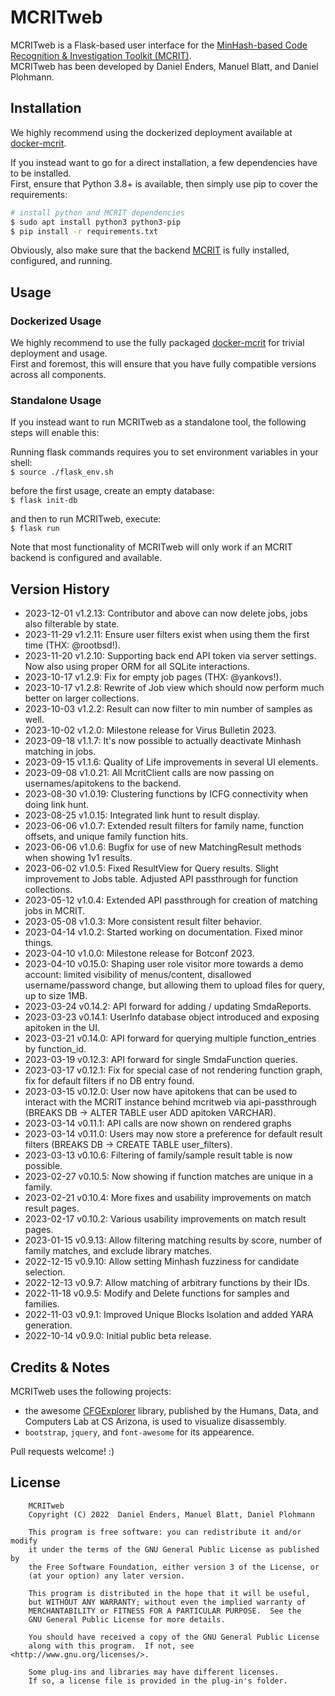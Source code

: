 # MCRITweb

MCRITweb is a Flask-based user interface for the [MinHash-based Code Recognition & Investigation Toolkit (MCRIT)](https://github.com/danielplohmann/mcrit).  
MCRITweb has been developed by Daniel Enders, Manuel Blatt, and Daniel Plohmann.

## Installation

We highly recommend using the dockerized deployment available at [docker-mcrit](https://github.com/danielplohmann/docker-mcrit).

If you instead want to go for a direct installation, a few dependencies have to be installed.  
First, ensure that Python 3.8+ is available, then simply use pip to cover the requirements:
```bash
# install python and MCRIT dependencies
$ sudo apt install python3 python3-pip
$ pip install -r requirements.txt 
```

Obviously, also make sure that the backend [MCRIT](https://github.com/danielplohmann/mcrit) is fully installed, configured, and running.


## Usage

### Dockerized Usage

We highly recommend to use the fully packaged [docker-mcrit](https://github.com/danielplohmann/docker-mcrit) for trivial deployment and usage.  
First and foremost, this will ensure that you have fully compatible versions across all components.

### Standalone Usage

If you instead want to run MCRITweb as a standalone tool, the following steps will enable this:

Running flask commands requires you to set environment variables in your shell:  
`$ source ./flask_env.sh`

before the first usage, create an empty database:   
`$ flask init-db`

and then to run MCRITweb, execute:  
`$ flask run`

Note that most functionality of MCRITweb will only work if an MCRIT backend is configured and available.


## Version History
 * 2023-12-01 v1.2.13: Contributor and above can now delete jobs, jobs also filterable by state.
 * 2023-11-29 v1.2.11: Ensure user filters exist when using them the first time (THX: @rootbsd!).
 * 2023-11-20 v1.2.10: Supporting back end API token via server settings. Now also using proper ORM for all SQLite interactions.
 * 2023-10-17 v1.2.9: Fix for empty job pages (THX: @yankovs!).
 * 2023-10-17 v1.2.8: Rewrite of Job view which should now perform much better on larger collections.
 * 2023-10-03 v1.2.2: Result can now filter to min number of samples as well.
 * 2023-10-02 v1.2.0: Milestone release for Virus Bulletin 2023.
 * 2023-09-18 v1.1.7: It's now possible to actually deactivate Minhash matching in jobs.
 * 2023-09-15 v1.1.6: Quality of Life improvements in several UI elements.
 * 2023-09-08 v1.0.21: All McritClient calls are now passing on usernames/apitokens to the backend.
 * 2023-08-30 v1.0.19: Clustering functions by ICFG connectivity when doing link hunt.
 * 2023-08-25 v1.0.15: Integrated link hunt to result display.
 * 2023-06-06 v1.0.7: Extended result filters for family name, function offsets, and unique family function hits.
 * 2023-06-06 v1.0.6: Bugfix for use of new MatchingResult methods when showing 1v1 results.
 * 2023-06-02 v1.0.5: Fixed ResultView for Query results. Slight improvement to Jobs table. Adjusted API passthrough for function collections.
 * 2023-05-12 v1.0.4: Extended API passthrough for creation of matching jobs in MCRIT.
 * 2023-05-08 v1.0.3: More consistent result filter behavior.
 * 2023-04-14 v1.0.2: Started working on documentation. Fixed minor things.
 * 2023-04-10 v1.0.0: Milestone release for Botconf 2023.
 * 2023-04-10 v0.15.0: Shaping user role visitor more towards a demo account: limited visibility of menus/content, disallowed username/password change, but allowing them to upload files for query, up to size 1MB.
 * 2023-03-24 v0.14.2: API forward for adding / updating SmdaReports.
 * 2023-03-23 v0.14.1: UserInfo database object introduced and exposing apitoken in the UI.
 * 2023-03-21 v0.14.0: API forward for querying multiple function_entries by function_id.
 * 2023-03-19 v0.12.3: API forward for single SmdaFunction queries.
 * 2023-03-17 v0.12.1: Fix for special case of not rendering function graph, fix for default filters if no DB entry found.
 * 2023-03-15 v0.12.0: User now have apitokens that can be used to interact with the MCRIT instance behind mcritweb via api-passthrough (BREAKS DB -> ALTER TABLE user ADD apitoken VARCHAR).
 * 2023-03-14 v0.11.1: API calls are now shown on rendered graphs
 * 2023-03-14 v0.11.0: Users may now store a preference for default result filters (BREAKS DB -> CREATE TABLE user_filters).
 * 2023-03-13 v0.10.6: Filtering of family/sample result table is now possible.
 * 2023-02-27 v0.10.5: Now showing if function matches are unique in a family.
 * 2023-02-21 v0.10.4: More fixes and usability improvements on match result pages.
 * 2023-02-17 v0.10.2: Various usability improvements on match result pages.
 * 2023-01-15 v0.9.13: Allow filtering matching results by score, number of family matches, and exclude library matches.
 * 2022-12-15 v0.9.10: Allow setting Minhash fuzziness for candidate selection.
 * 2022-12-13 v0.9.7: Allow matching of arbitrary functions by their IDs.
 * 2022-11-18 v0.9.5: Modify and Delete functions for samples and families.
 * 2022-11-03 v0.9.1: Improved Unique Blocks Isolation and added YARA generation.
 * 2022-10-14 v0.9.0: Initial public beta release.


## Credits & Notes

MCRITweb uses the following projects:  
* the awesome [CFGExplorer](https://github.com/hdc-arizona/cfgexplorer) library, published by the Humans, Data, and Computers Lab at CS Arizona, is used to visualize disassembly.  
* `bootstrap`, `jquery`, and `font-awesome` for its appearence. 

Pull requests welcome! :)


## License
```
    MCRITweb
    Copyright (C) 2022  Daniel Enders, Manuel Blatt, Daniel Plohmann

    This program is free software: you can redistribute it and/or modify
    it under the terms of the GNU General Public License as published by
    the Free Software Foundation, either version 3 of the License, or
    (at your option) any later version.

    This program is distributed in the hope that it will be useful,
    but WITHOUT ANY WARRANTY; without even the implied warranty of
    MERCHANTABILITY or FITNESS FOR A PARTICULAR PURPOSE.  See the
    GNU General Public License for more details.

    You should have received a copy of the GNU General Public License
    along with this program.  If not, see <http://www.gnu.org/licenses/>.
    
    Some plug-ins and libraries may have different licenses. 
    If so, a license file is provided in the plug-in's folder.
```
